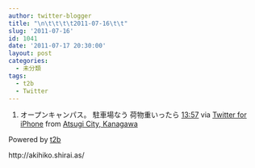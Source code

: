 ```yaml
---
author: twitter-blogger
title: "\n\t\t\t\t2011-07-16\t\t"
slug: '2011-07-16'
id: 1041
date: '2011-07-17 20:30:00'
layout: post
categories:
  - 未分類
tags:
  - t2b
  - Twitter
---
```


<div xmlns:georss="http://www.georss.org/georss">

1.  <span><span>オープンキャンパス。 駐車場なう 荷物重いったら</span> <span>[<span>13:57</span>](http://twitter.com/o_ob/status/92397509774819328) <span>via [Twitter for iPhone](http://twitter.com/#!/download/iphone)</span> from [Atsugi City, Kanagawa<span></span>](http://maps.google.com/maps?q=35.48775733,139.3442063)</span></span>

</div>

Powered by [t2b](http://t2b.utilz.jp/)

<div>http://akihiko.shirai.as/</div>